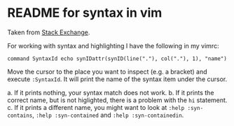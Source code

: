 # README for syntax in vim

Taken from [Stack Exchange](https://vi.stackexchange.com/a/21249/44737).

For working with syntax and highlighting I have the following in my vimrc:

```vimscript
command SyntaxId echo synIDattr(synID(line("."), col("."), 1), "name")
```

Move the cursor to the place you want to inspect (e.g. a bracket) and execute `:SyntaxId`. It will print the name of the syntax item under the cursor.

a. If it prints nothing, your syntax match does not work.
b. If it prints the correct name, but is not higlighted, there is a problem with the `hi` statement.
c. If it prints a different name, you might want to look at `:help :syn-contains`, `:help :syn-contained` and `:help :syn-containedin`.
